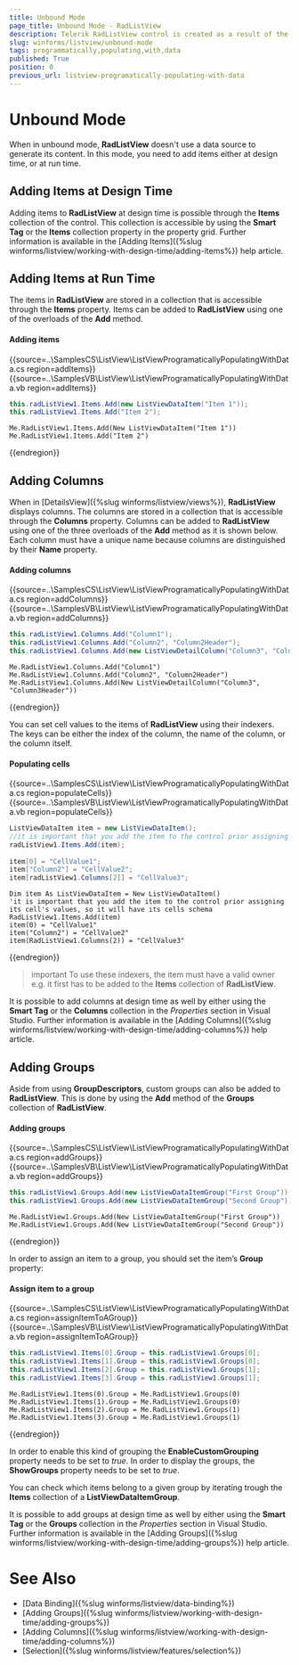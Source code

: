 ```yaml
---
title: Unbound Mode
page_title: Unbound Mode - RadListView
description: Telerik RadListView control is created as a result of the concord of the powerful data layer used by RadGridView and RadListControl, together with the outstanding Telerik Presentation Framework.
slug: winforms/listview/unbound-mode
tags: programmatically,populating,with,data
published: True
position: 0
previous_url: listview-programatically-populating-with-data
---
```


# Unbound Mode

When in unbound mode, **RadListView** doesn't use a data source to generate its content. In this mode, you need to add items either at design time, or at run time.

## Adding Items at Design Time

Adding items to **RadListView** at design time is possible through the **Items** collection of the control. This collection is accessible by using the **Smart Tag** or the **Items** collection property in the property grid. Further information is available in the [Adding Items]({%slug winforms/listview/working-with-design-time/adding-items%}) help article.

## Adding Items at Run Time

The items in **RadListView** are stored in a collection that is accessible through the __Items__ property. Items can be added to **RadListView** using one of the overloads of the __Add__ method.

#### Adding items

{{source=..\SamplesCS\ListView\ListViewProgramaticallyPopulatingWithData.cs region=addItems}} 
{{source=..\SamplesVB\ListView\ListViewProgramaticallyPopulatingWithData.vb region=addItems}} 

````C#
this.radListView1.Items.Add(new ListViewDataItem("Item 1"));
this.radListView1.Items.Add("Item 2");

````
````VB.NET
Me.RadListView1.Items.Add(New ListViewDataItem("Item 1"))
Me.RadListView1.Items.Add("Item 2")

````

{{endregion}} 

## Adding Columns

When in [DetailsView]({%slug winforms/listview/views%}), **RadListView** displays columns. The columns are stored in a collection that is accessible through the __Columns__ property. Columns can be added to **RadListView** using one of the three overloads of the __Add__ method as it is shown below. Each column must have a unique name because columns are distinguished by their __Name__ property. 

#### Adding columns

{{source=..\SamplesCS\ListView\ListViewProgramaticallyPopulatingWithData.cs region=addColumns}} 
{{source=..\SamplesVB\ListView\ListViewProgramaticallyPopulatingWithData.vb region=addColumns}} 

````C#
this.radListView1.Columns.Add("Column1");
this.radListView1.Columns.Add("Column2", "Column2Header");
this.radListView1.Columns.Add(new ListViewDetailColumn("Column3", "Column3Header"));

````
````VB.NET
Me.RadListView1.Columns.Add("Column1")
Me.RadListView1.Columns.Add("Column2", "Column2Header")
Me.RadListView1.Columns.Add(New ListViewDetailColumn("Column3", "Column3Header"))

````

{{endregion}} 

You can set cell values to the items of **RadListView** using their indexers. The keys can be either the index of the column, the name of the column, or the column itself.

#### Populating cells

{{source=..\SamplesCS\ListView\ListViewProgramaticallyPopulatingWithData.cs region=populateCells}} 
{{source=..\SamplesVB\ListView\ListViewProgramaticallyPopulatingWithData.vb region=populateCells}} 

````C#
ListViewDataItem item = new ListViewDataItem();
//it is important that you add the item to the control prior assigning its cell's values, so it will have its cells schema
radListView1.Items.Add(item);
            
item[0] = "CellValue1";
item["Column2"] = "CellValue2";
item[radListView1.Columns[2]] = "CellValue3";

````
````VB.NET
Dim item As ListViewDataItem = New ListViewDataItem()
'it is important that you add the item to the control prior assigning its cell's values, so it will have its cells schema
RadListView1.Items.Add(item)
item(0) = "CellValue1"
item("Column2") = "CellValue2"
item(RadListView1.Columns(2)) = "CellValue3"

````

{{endregion}} 

>important To use these indexers, the item must have a valid owner e.g. it first has to be added to the __Items__ collection of **RadListView**.
 
It is possible to add columns at design time as well by either using the **Smart Tag** or the **Columns** collection in the *Properties* section in Visual Studio. Further information is available in the [Adding Columns]({%slug winforms/listview/working-with-design-time/adding-columns%})  help article.		
 
## Adding Groups

Aside from using __GroupDescriptors__, custom groups can also be added to **RadListView**. This is done by using the __Add__ method of the __Groups__ collection of **RadListView**.

#### Adding groups

{{source=..\SamplesCS\ListView\ListViewProgramaticallyPopulatingWithData.cs region=addGroups}} 
{{source=..\SamplesVB\ListView\ListViewProgramaticallyPopulatingWithData.vb region=addGroups}} 

````C#
this.radListView1.Groups.Add(new ListViewDataItemGroup("First Group"));
this.radListView1.Groups.Add(new ListViewDataItemGroup("Second Group"));

````
````VB.NET
Me.RadListView1.Groups.Add(New ListViewDataItemGroup("First Group"))
Me.RadListView1.Groups.Add(New ListViewDataItemGroup("Second Group"))

````

{{endregion}} 

In order to assign an item to a group, you should set the item’s __Group__ property:

#### Assign item to a group

{{source=..\SamplesCS\ListView\ListViewProgramaticallyPopulatingWithData.cs region=assignItemToAGroup}} 
{{source=..\SamplesVB\ListView\ListViewProgramaticallyPopulatingWithData.vb region=assignItemToAGroup}} 

````C#
this.radListView1.Items[0].Group = this.radListView1.Groups[0];
this.radListView1.Items[1].Group = this.radListView1.Groups[0];
this.radListView1.Items[2].Group = this.radListView1.Groups[1];
this.radListView1.Items[3].Group = this.radListView1.Groups[1];

````
````VB.NET
Me.RadListView1.Items(0).Group = Me.RadListView1.Groups(0)
Me.RadListView1.Items(1).Group = Me.RadListView1.Groups(0)
Me.RadListView1.Items(2).Group = Me.RadListView1.Groups(1)
Me.RadListView1.Items(3).Group = Me.RadListView1.Groups(1)

````

{{endregion}} 

In order to enable this kind of grouping the __EnableCustomGrouping__ property needs to be set to *true*. In order to display the groups, the __ShowGroups__ property needs to be set to *true*.		

You can check which items belong to a given group by iterating trough the __Items__ collection of a __ListViewDataItemGroup__.

It is possible to add groups at design time as well by either using the **Smart Tag** or the **Groups** collection in the *Properties* section in Visual Studio. Further information is available in the [Adding Groups]({%slug winforms/listview/working-with-design-time/adding-groups%}) help article.

# See Also

* [Data Binding]({%slug winforms/listview/data-binding%})	
* [Adding Groups]({%slug winforms/listview/working-with-design-time/adding-groups%})	
* [Adding Columns]({%slug winforms/listview/working-with-design-time/adding-columns%})
* [Selection]({%slug winforms/listview/features/selection%})	 
		
